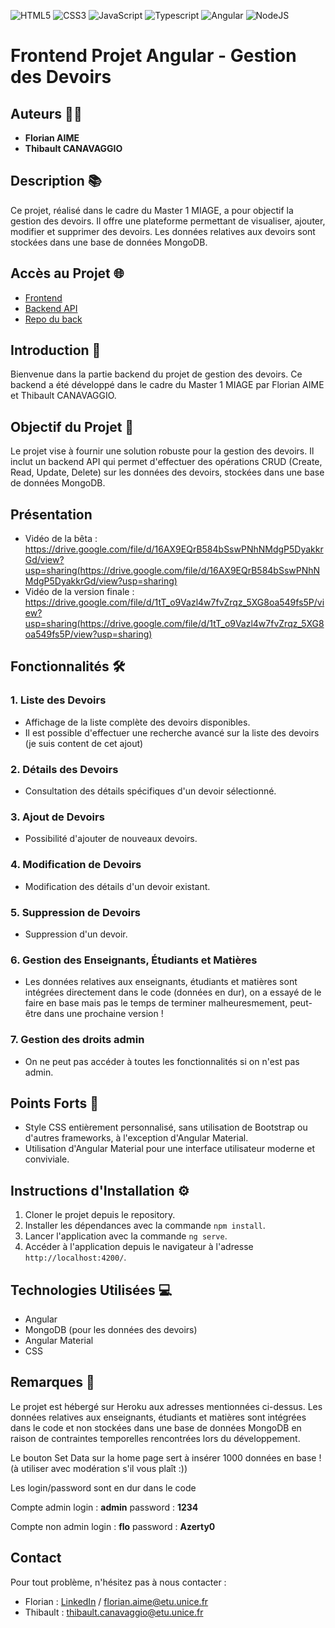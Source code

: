 ![HTML5](https://img.shields.io/badge/html5-%23E34F26.svg?style=for-the-badge&logo=html5&logoColor=white)
![CSS3](https://img.shields.io/badge/css3-%231572B6.svg?style=for-the-badge&logo=css3&logoColor=white)
![JavaScript](https://img.shields.io/badge/javascript-%23323330.svg?style=for-the-badge&logo=javascript&logoColor=%23F7DF1E)
![Typescript](https://img.shields.io/badge/TypeScript-007ACC?style=for-the-badge&logo=typescript&logoColor=white)
![Angular](https://img.shields.io/badge/Angular-DD0031?style=for-the-badge&logo=angular&logoColor=white)
![NodeJS](https://img.shields.io/badge/Node.js-43853D?style=for-the-badge&logo=node.js&logoColor=white)

# Frontend Projet Angular - Gestion des Devoirs

## Auteurs 👨‍💻
- **Florian AIME**
- **Thibault CANAVAGGIO**

## Description 📚
Ce projet, réalisé dans le cadre du Master 1 MIAGE, a pour objectif la gestion des devoirs. Il offre une plateforme permettant de visualiser, ajouter, modifier et supprimer des devoirs. Les données relatives aux devoirs sont stockées dans une base de données MongoDB.

## Accès au Projet 🌐
- [Frontend](https://assignment-front-2c79479bd1b2.herokuapp.com/home)
- [Backend API](https://assignment-back-c0dfe7c8382c.herokuapp.com/api/assignments)
- [Repo du back](https://github.com/florian83440/projet_angular_m1_miage_back)

## Introduction 🚀
Bienvenue dans la partie backend du projet de gestion des devoirs. Ce backend a été développé dans le cadre du Master 1 MIAGE par Florian AIME et Thibault CANAVAGGIO.

## Objectif du Projet 🎯
Le projet vise à fournir une solution robuste pour la gestion des devoirs. Il inclut un backend API qui permet d'effectuer des opérations CRUD (Create, Read, Update, Delete) sur les données des devoirs, stockées dans une base de données MongoDB.

## Présentation
- Vidéo de la bêta : https://drive.google.com/file/d/16AX9EQrB584bSswPNhNMdgP5DyakkrGd/view?usp=sharing(https://drive.google.com/file/d/16AX9EQrB584bSswPNhNMdgP5DyakkrGd/view?usp=sharing)
- Vidéo de la version finale : https://drive.google.com/file/d/1tT_o9Vazl4w7fvZrqz_5XG8oa549fs5P/view?usp=sharing(https://drive.google.com/file/d/1tT_o9Vazl4w7fvZrqz_5XG8oa549fs5P/view?usp=sharing)

## Fonctionnalités 🛠️
### 1. **Liste des Devoirs**
   - Affichage de la liste complète des devoirs disponibles.
   - Il est possible d'effectuer une recherche avancé sur la liste des devoirs (je suis content de cet ajout)

### 2. **Détails des Devoirs**
   - Consultation des détails spécifiques d'un devoir sélectionné.

### 3. **Ajout de Devoirs**
   - Possibilité d'ajouter de nouveaux devoirs.

### 4. **Modification de Devoirs**
   - Modification des détails d'un devoir existant.

### 5. **Suppression de Devoirs**
   - Suppression d'un devoir.

### 6. **Gestion des Enseignants, Étudiants et Matières**
   - Les données relatives aux enseignants, étudiants et matières sont intégrées directement dans le code (données en dur), on a essayé de le faire en base mais pas le temps de terminer malheuresmement, peut-être dans une prochaine version !
     
### 7. **Gestion des droits admin**
   - On ne peut pas accéder à toutes les fonctionnalités si on n'est pas admin.


## Points Forts 🌟
- Style CSS entièrement personnalisé, sans utilisation de Bootstrap ou d'autres frameworks, à l'exception d'Angular Material.
- Utilisation d'Angular Material pour une interface utilisateur moderne et conviviale.

## Instructions d'Installation ⚙️
1. Cloner le projet depuis le repository.
2. Installer les dépendances avec la commande `npm install`.
3. Lancer l'application avec la commande `ng serve`.
4. Accéder à l'application depuis le navigateur à l'adresse `http://localhost:4200/`.

## Technologies Utilisées 💻
- Angular
- MongoDB (pour les données des devoirs)
- Angular Material
- CSS

## Remarques 📌
Le projet est hébergé sur Heroku aux adresses mentionnées ci-dessus. Les données relatives aux enseignants, étudiants et matières sont intégrées dans le code et non stockées dans une base de données MongoDB en raison de contraintes temporelles rencontrées lors du développement.

Le bouton Set Data sur la home page sert à insérer 1000 données en base ! (à utiliser avec modération s'il vous plaît :))

Les login/password sont en dur dans le code

Compte admin
login : **admin**
password : **1234**

Compte non admin
login : **flo**
password : **Azerty0**


## Contact
Pour tout problème, n'hésitez pas à nous contacter :

- Florian : [LinkedIn](https://www.linkedin.com/in/florian-aime/) / florian.aime@etu.unice.fr
- Thibault : thibault.canavaggio@etu.unice.fr

